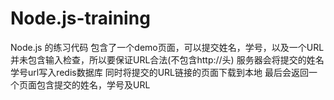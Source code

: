 Node.js-training
================
Node.js 的练习代码
包含了一个demo页面，可以提交姓名，学号，以及一个URL
并未包含输入检查，所以要保证URL合法(不包含http://头)
服务器会将提交的姓名学号url写入redis数据库
同时将提交的URL链接的页面下载到本地
最后会返回一个页面包含提交的姓名，学号及URL
